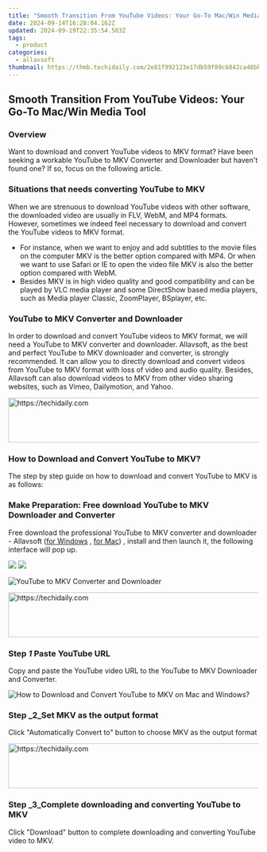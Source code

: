 ```yaml
---
title: "Smooth Transition From YouTube Videos: Your Go-To Mac/Win Media Tool"
date: 2024-09-14T16:28:04.162Z
updated: 2024-09-19T22:35:54.503Z
tags:
  - product
categories:
  - allavsoft
thumbnail: https://thmb.techidaily.com/2e81f992123e17db59f89c6842ca48bb426d509215d95604071818ec4e7dc281.jpg
---
```


## Smooth Transition From YouTube Videos: Your Go-To Mac/Win Media Tool

### Overview

Want to download and convert YouTube videos to MKV format? Have been seeking a workable YouTube to MKV Converter and Downloader but haven't found one? If so, focus on the following article.

### Situations that needs converting YouTube to MKV

When we are strenuous to download YouTube videos with other software, the downloaded video are usually in FLV, WebM, and MP4 formats. However, sometimes we indeed feel necessary to download and convert the YouTube videos to MKV format.

* For instance, when we want to enjoy and add subtitles to the movie files on the computer MKV is the better option compared with MP4\. Or when we want to use Safari or IE to open the video file MKV is also the better option compared with WebM.
* Besides MKV is in high video quality and good compatibility and can be played by VLC media player and some DirectShow based media players, such as Media player Classic, ZoomPlayer, BSplayer, etc.

### YouTube to MKV Converter and Downloader

In order to download and convert YouTube videos to MKV format, we will need a YouTube to MKV converter and downloader. Allavsoft, as the best and perfect YouTube to MKV downloader and converter, is strongly recommended. It can allow you to directly download and convert videos from YouTube to MKV format with loss of video and audio quality. Besides, Allavsoft can also download videos to MKV from other video sharing websites, such as Vimeo, Dailymotion, and Yahoo.

<!-- affiliate ads begin -->
<a href="https://ephamedtechinc.pxf.io/c/5597632/2137223/26400" target="_top" id="2137223">
  <img src="//a.impactradius-go.com/display-ad/26400-2137223" border="0" alt="https://techidaily.com" width="728" height="90"/>
</a>
<img height="0" width="0" src="https://ephamedtechinc.pxf.io/i/5597632/2137223/26400" style="position:absolute;visibility:hidden;" border="0" />
<!-- affiliate ads end -->

### How to Download and Convert YouTube to MKV?

The step by step guide on how to download and convert YouTube to MKV is as follows:

### Make Preparation: Free download YouTube to MKV Downloader and Converter

Free download the professional YouTube to MKV converter and downloader - Allavsoft ([for Windows](https://tools.techidaily.com/allavsoft/products/) , [for Mac](https://tools.techidaily.com/allavsoft/products/)) , install and then launch it, the following interface will pop up.

[![](https://www.allavsoft.com/how-to/../images/how-to/free-download-win.jpg)](https://tools.techidaily.com/allavsoft/products/) [![](https://www.allavsoft.com/how-to/../images/how-to/free-download-mac.jpg)](https://tools.techidaily.com/allavsoft/products/)

![YouTube to MKV Converter and Downloader](https://www.allavsoft.com/how-to/../images/allavsoft/screen-shot-600.jpg)

<!-- affiliate ads begin -->
<a href="https://appsumo.8odi.net/c/5597632/2105863/7443" target="_top" id="2105863">
  <img src="//a.impactradius-go.com/display-ad/7443-2105863" border="0" alt="https://techidaily.com" width="728" height="90"/>
</a>
<img height="0" width="0" src="https://appsumo.8odi.net/i/5597632/2105863/7443" style="position:absolute;visibility:hidden;" border="0" />
<!-- affiliate ads end -->

### Step _1_ Paste YouTube URL

Copy and paste the YouTube video URL to the YouTube to MKV Downloader and Converter.

![How to Download and Convert YouTube to MKV on Mac and Windows?](https://www.allavsoft.com/how-to/../images/how-to/youtube-to-mkv-convert-download/download-convert-youtube-to-mkv.jpg)

### Step _2_Set MKV as the output format

Click "Automatically Convert to" button to choose MKV as the output format

<!-- affiliate ads begin -->
<a href="https://unicoeye.pxf.io/c/5597632/2134237/18498" target="_top" id="2134237">
  <img src="//a.impactradius-go.com/display-ad/18498-2134237" border="0" alt="https://techidaily.com" width="728" height="90"/>
</a>
<img height="0" width="0" src="https://unicoeye.pxf.io/i/5597632/2134237/18498" style="position:absolute;visibility:hidden;" border="0" />
<!-- affiliate ads end -->

### Step _3_Complete downloading and converting YouTube to MKV

Click "Download" button to complete downloading and converting YouTube video to MKV.

<ins class="adsbygoogle"
     style="display:block"
     data-ad-format="autorelaxed"
     data-ad-client="ca-pub-7571918770474297"
     data-ad-slot="1223367746"></ins>

<ins class="adsbygoogle"
     style="display:block"
     data-ad-client="ca-pub-7571918770474297"
     data-ad-slot="8358498916"
     data-ad-format="auto"
     data-full-width-responsive="true"></ins>
